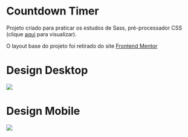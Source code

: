 # Countdown Timer
Projeto criado para praticar os estudos de Sass, pré-processador CSS (clique [aqui](https://filipealvess.github.io/countdown-timer) para visualizar).

O layout base do projeto foi retirado do site [Frontend Mentor](https://www.frontendmentor.io/challenges/launch-countdown-timer-N0XkGfyz-)

# Design Desktop
![](https://res.cloudinary.com/dz209s6jk/image/upload/v1607616391/Challenges/cqs8urpg9sr4ufvyiw7n.jpg)

# Design Mobile
![](https://res.cloudinary.com/dz209s6jk/image/upload/v1607616391/Challenges/eq6e9nvs1ny70gbpk2bq.jpg)
